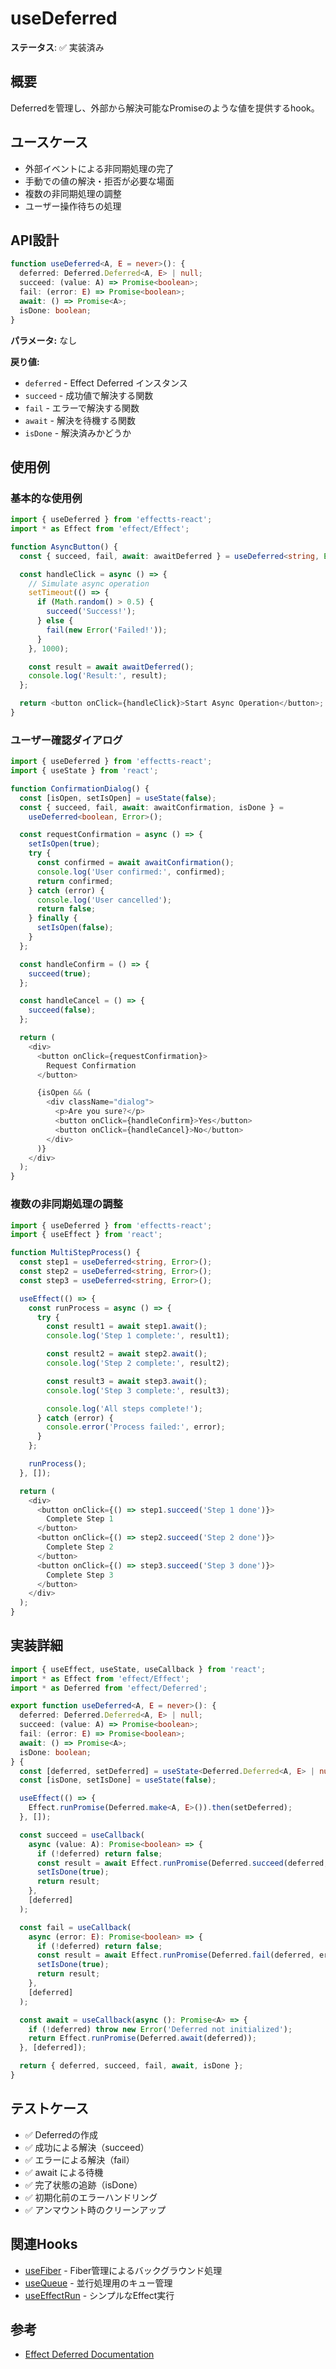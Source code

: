 # useDeferred

**ステータス**: ✅ 実装済み

## 概要
Deferredを管理し、外部から解決可能なPromiseのような値を提供するhook。

## ユースケース
- 外部イベントによる非同期処理の完了
- 手動での値の解決・拒否が必要な場面
- 複数の非同期処理の調整
- ユーザー操作待ちの処理

## API設計

```typescript
function useDeferred<A, E = never>(): {
  deferred: Deferred.Deferred<A, E> | null;
  succeed: (value: A) => Promise<boolean>;
  fail: (error: E) => Promise<boolean>;
  await: () => Promise<A>;
  isDone: boolean;
}
```

**パラメータ:**
なし

**戻り値:**
- `deferred` - Effect Deferred インスタンス
- `succeed` - 成功値で解決する関数
- `fail` - エラーで解決する関数
- `await` - 解決を待機する関数
- `isDone` - 解決済みかどうか

## 使用例

### 基本的な使用例

```typescript
import { useDeferred } from 'effectts-react';
import * as Effect from 'effect/Effect';

function AsyncButton() {
  const { succeed, fail, await: awaitDeferred } = useDeferred<string, Error>();

  const handleClick = async () => {
    // Simulate async operation
    setTimeout(() => {
      if (Math.random() > 0.5) {
        succeed('Success!');
      } else {
        fail(new Error('Failed!'));
      }
    }, 1000);

    const result = await awaitDeferred();
    console.log('Result:', result);
  };

  return <button onClick={handleClick}>Start Async Operation</button>;
}
```

### ユーザー確認ダイアログ

```typescript
import { useDeferred } from 'effectts-react';
import { useState } from 'react';

function ConfirmationDialog() {
  const [isOpen, setIsOpen] = useState(false);
  const { succeed, fail, await: awaitConfirmation, isDone } =
    useDeferred<boolean, Error>();

  const requestConfirmation = async () => {
    setIsOpen(true);
    try {
      const confirmed = await awaitConfirmation();
      console.log('User confirmed:', confirmed);
      return confirmed;
    } catch (error) {
      console.log('User cancelled');
      return false;
    } finally {
      setIsOpen(false);
    }
  };

  const handleConfirm = () => {
    succeed(true);
  };

  const handleCancel = () => {
    succeed(false);
  };

  return (
    <div>
      <button onClick={requestConfirmation}>
        Request Confirmation
      </button>

      {isOpen && (
        <div className="dialog">
          <p>Are you sure?</p>
          <button onClick={handleConfirm}>Yes</button>
          <button onClick={handleCancel}>No</button>
        </div>
      )}
    </div>
  );
}
```

### 複数の非同期処理の調整

```typescript
import { useDeferred } from 'effectts-react';
import { useEffect } from 'react';

function MultiStepProcess() {
  const step1 = useDeferred<string, Error>();
  const step2 = useDeferred<string, Error>();
  const step3 = useDeferred<string, Error>();

  useEffect(() => {
    const runProcess = async () => {
      try {
        const result1 = await step1.await();
        console.log('Step 1 complete:', result1);

        const result2 = await step2.await();
        console.log('Step 2 complete:', result2);

        const result3 = await step3.await();
        console.log('Step 3 complete:', result3);

        console.log('All steps complete!');
      } catch (error) {
        console.error('Process failed:', error);
      }
    };

    runProcess();
  }, []);

  return (
    <div>
      <button onClick={() => step1.succeed('Step 1 done')}>
        Complete Step 1
      </button>
      <button onClick={() => step2.succeed('Step 2 done')}>
        Complete Step 2
      </button>
      <button onClick={() => step3.succeed('Step 3 done')}>
        Complete Step 3
      </button>
    </div>
  );
}
```

## 実装詳細

```typescript
import { useEffect, useState, useCallback } from 'react';
import * as Effect from 'effect/Effect';
import * as Deferred from 'effect/Deferred';

export function useDeferred<A, E = never>(): {
  deferred: Deferred.Deferred<A, E> | null;
  succeed: (value: A) => Promise<boolean>;
  fail: (error: E) => Promise<boolean>;
  await: () => Promise<A>;
  isDone: boolean;
} {
  const [deferred, setDeferred] = useState<Deferred.Deferred<A, E> | null>(null);
  const [isDone, setIsDone] = useState(false);

  useEffect(() => {
    Effect.runPromise(Deferred.make<A, E>()).then(setDeferred);
  }, []);

  const succeed = useCallback(
    async (value: A): Promise<boolean> => {
      if (!deferred) return false;
      const result = await Effect.runPromise(Deferred.succeed(deferred, value));
      setIsDone(true);
      return result;
    },
    [deferred]
  );

  const fail = useCallback(
    async (error: E): Promise<boolean> => {
      if (!deferred) return false;
      const result = await Effect.runPromise(Deferred.fail(deferred, error));
      setIsDone(true);
      return result;
    },
    [deferred]
  );

  const await = useCallback(async (): Promise<A> => {
    if (!deferred) throw new Error('Deferred not initialized');
    return Effect.runPromise(Deferred.await(deferred));
  }, [deferred]);

  return { deferred, succeed, fail, await, isDone };
}
```

## テストケース
- ✅ Deferredの作成
- ✅ 成功による解決（succeed）
- ✅ エラーによる解決（fail）
- ✅ await による待機
- ✅ 完了状態の追跡（isDone）
- ✅ 初期化前のエラーハンドリング
- ✅ アンマウント時のクリーンアップ

## 関連Hooks
- [useFiber](./useFiber.md) - Fiber管理によるバックグラウンド処理
- [useQueue](./useQueue.md) - 並行処理用のキュー管理
- [useEffectRun](./useEffectRun.md) - シンプルなEffect実行

## 参考
- [Effect Deferred Documentation](https://effect.website/docs/concurrency/deferred)

